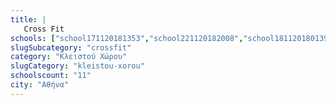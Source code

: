 ```yaml
---
title: |
   Cross Fit
schools: ["school171120181353","school221120182008","school181120180139","school241120180403","school231120181353","school181120180612","school241120180641","school241120180153","school221120180222","",""]
slugSubcategory: "crossfit"
category: "Κλειστού Χώρου"
slugCategory: "kleistou-xorou"
schoolscount: "11"
city: "Αθήνα"
---
```


